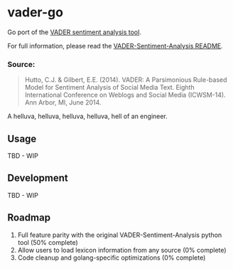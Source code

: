 # vader-go
Go port of the [VADER sentiment analysis tool](https://github.com/cjhutto/vaderSentiment).

For full information, please read the [VADER-Sentiment-Analysis README](https://github.com/vaderSentiment/vaderSentiment).

### Source:
> Hutto, C.J. & Gilbert, E.E. (2014). VADER: A Parsimonious Rule-based Model for Sentiment Analysis of Social Media Text. Eighth International Conference on Weblogs and Social Media (ICWSM-14). Ann Arbor, MI, June 2014.

A helluva, helluva, helluva, helluva, hell of an engineer.

## Usage

TBD - WIP

## Development

TBD - WIP

## Roadmap

1. Full feature parity with the original VADER-Sentiment-Analysis python tool (50% complete)
2. Allow users to load lexicon information from any source (0% complete)
3. Code cleanup and golang-specific optimizations (0% complete)